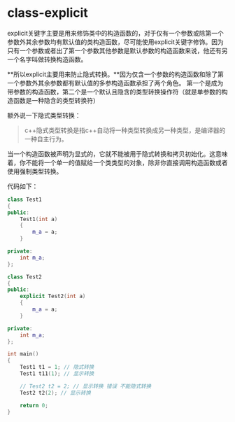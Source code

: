 ﻿# class-explicit

explicit关键字主要是用来修饰类中的构造函数的，对于仅有一个参数或除第一个参数外其余参数均有默认值的类构造函数，尽可能使用explicit关键字修饰。因为只有一个参数或者出了第一个参数其他参数是默认参数的构造函数来说，他还有另一个名字叫做转换构造函数。

**所以explicit主要用来防止隐式转换。**因为仅含一个参数的构造函数和除了第一个参数外其余参数都有默认值的多参构造函数承担了两个角色。 第一个是成为带参数的构造函数，第二个是一个默认且隐含的类型转换操作符（就是单参数的构造函数是一种隐含的类型转换符）

额外说一下隐式类型转换：

> c++隐式类型转换是指c++自动将一种类型转换成另一种类型，是编译器的一种自主行为。

当一个构造函数被声明为显式的，它就不能被用于隐式转换和拷贝初始化。这意味着，你不能将一个单一的值赋给一个类类型的对象，除非你直接调用构造函数或者使用强制类型转换。

代码如下：

```cpp
class Test1
{
public:
    Test1(int a)
    {
        m_a = a;
    }

private:
    int m_a;
};

class Test2
{
public:
    explicit Test2(int a)
    {
        m_a = a;
    }

private:
    int m_a;
};

int main()
{
    Test1 t1 = 1; // 隐式转换
    Test1 t11(1); // 显示转换

    // Test2 t2 = 2; // 显示转换 错误 不能隐式转换
    Test2 t2(2); // 显示转换

    return 0;
}
```
